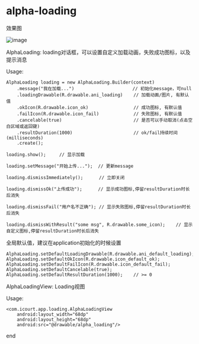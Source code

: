 # alpha-loading


效果图

![image](https://github.com/icourt-android/alpha-loading/raw/master/snapshot/loading.gif)

AlphaLoading: loading对话框，可以设置自定义加载动画，失败成功图标，以及提示消息  

Usage:
```
AlphaLoading loading = new AlphaLoading.Builder(context)
    .message("我在加载...")                      // 初始化message，可null
    .loadingDrawable(R.drawable.ani_loading)    // 加载动画/图片, 有默认值
    .okIcon(R.drawable.icon_ok)                 // 成功图标, 有默认值
    .failIcon(R.drawable.icon_fail)             // 失败图标, 有默认值
    .cancelable(true)                           // 是否可以手动取消(点击空白区域或返回键)
    .resultDuration(1000)                       // ok/fail持续时间(milliseconds)
    .create();

loading.show();     // 显示加载

loading.setMessage("开始上传...");  // 更新message

loading.dismissImmediately();      // 立即关闭

loading.dismissOk("上传成功");      // 显示成功图标,停留resultDuration时长后消失

loading.dismissFail("用户名不正确"); // 显示失败图标,停留resultDuration时长后消失

loading.dismissWithResult("some msg", R.drawable.some_icon);    // 显示自定义图标,停留resultDuration时长后消失

```

全局默认值，建议在application初始化的时候设置
```
AlphaLoading.setDefaultLoadingDrawable(R.drawable.ani_default_loading);
AlphaLoading.setDefaultOkIcon(R.drawable.icon_default_ok);
AlphaLoading.setDefaultFailIcon(R.drawable.icon_default_fail);
AlphaLoading.setDefaultCancelable(true);
AlphaLoading.setDefaultResultDuration(1000);    // >= 0
```

AlphaLoadingView: Loading视图 

Usage:
```
<com.icourt.app.loading.AlphaLoadingView
    android:layout_width="68dp"
    android:layout_height="68dp"
    android:src="@drawable/alpha_loading"/>
```

end